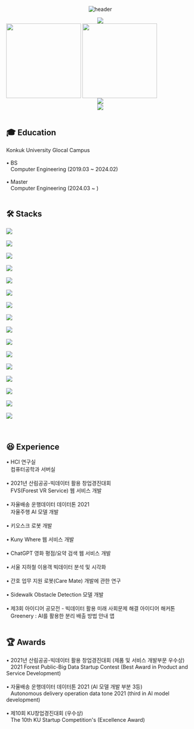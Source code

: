 <!-- 인사 -->
<div align = "center">

![header](https://capsule-render.vercel.app/api?type=rounded&color=0:43cea2,100:185a9d&fontColor=f7f5f5&text=Welcome%20to%20Taehyun's%20GitHub%20👋&animation=twinkling&fontSize=40&fontAlignY=50&fontAlign=50&height=180)

</div>

<div align = "center">
  <img src="https://hits.seeyoufarm.com/api/count/incr/badge.svg?url=https%3A%2F%2Fgithub.com%2Fthe0807&count_bg=%2379C83D&title_bg=%23555555&icon=github.svg&icon_color=%23E7E7E7&title=visit&edge_flat=false">
</div>

<!-- 상태 카드 -->
<div align = "center" style="display:flex; flex-direction:row;">
  <a>
    <img height=200 align="center" src="https://github-readme-stats-the0807s-projects.vercel.app/api?username=the0807&include_all_commits=true&count_private=true&show_icons=true&hide_border=true&rank_icon=github&custom_title=Git%20Stats&theme=transparent" />
    <img height=200 align="center" src="https://github-readme-stats-the0807s-projects.vercel.app/api/top-langs?username=the0807&layout=compact&langs_count=8&hide_border=true&card_width=320&count_private=true&theme=transparent" />
  </a>
</div>

<div align = "center">
  <a href="mailto:the0807.eom@gmail.com" style="text-decoration: none;">
    <img src="https://img.shields.io/badge/the0807.eom@gmail.com-d14836?logo=Gmail&logoColor=white&link=the0807.eom@gmail.com">
  </a>
</div>

<div align = "center">
  <a href="https://the0807.notion.site/96142016cc1141fa800665d9e152d877?pvs=4" style="text-decoration: none;">
    <img src="https://img.shields.io/badge/Notion-181717?logo=Notion&logoColor=white">
  </a>
</div>
<br>

## 🎓 Education
<div style="display:flex; flex-direction:row;">
  Konkuk University Glocal Campus
</div>
<br>
<div style="display:flex; flex-direction:row;">
  • BS
</div>
<div style="display:flex; flex-direction:row;">
  &nbsp&nbsp Computer Engineering (2019.03 ~ 2024.02)
</div>
<br>
<div style="display:flex; flex-direction:row;">
  • Master
</div>
<div style="display:flex; flex-direction:row;">
  &nbsp&nbsp Computer Engineering (2024.03 ~ )
</div>
<br>

<!-- Stack -->
## 🛠️ Stacks
<div align = "center" style="display:flex; flex-direction:column; align-items:flex-start;">  
  <img src="https://img.shields.io/badge/Python-3776AB?logo=python&logoColor=white">&nbsp
  <img src="https://img.shields.io/badge/C/C++-3776AB?logo=C%2B%2B&logoColor=white"/>&nbsp
  <img src="https://img.shields.io/badge/PyTorch-EE4C2C?logo=PyTorch&logoColor=white">&nbsp
  <img src="https://img.shields.io/badge/Flask-000000?logo=Flask&logoColor=white">&nbsp
  <br>
  <img src="https://img.shields.io/badge/ROS-22314E?logo=ros&logoColor=white">&nbsp
  <img src="https://img.shields.io/badge/Jetson-76B900?logo=nvidia&logoColor=white">&nbsp
  <img src="https://img.shields.io/badge/Raspberry Pi-A22846?logo=Raspberry-Pi&logoColor=white">&nbsp
  <img src="https://img.shields.io/badge/Arduino-00878F?logo=Arduino&logoColor=white">&nbsp
  <br>
  <img src="https://img.shields.io/badge/ROS2-22314E?logo=ros&logoColor=white">&nbsp
  <img src="https://img.shields.io/badge/Firebase-FFCA28?logo=firebase&logoColor=white">&nbsp
  <img src="https://img.shields.io/badge/MySQL-4479A1?logo=mysql&logoColor=white">&nbsp
  <img src="https://img.shields.io/badge/Vue.js-4FC08D?logo=Vue.js&logoColor=white">&nbsp
  <br>
  <img src="https://img.shields.io/badge/Ubuntu-E95420?logo=Ubuntu&logoColor=white">&nbsp
  <img src="https://img.shields.io/badge/Anaconda-44A833?logo=anaconda&logoColor=white">&nbsp
  <img src="https://img.shields.io/badge/VSCode-007ACC?logo=visual-studio-code&logoColor=white">&nbsp
  <img src="https://img.shields.io/badge/Jupyter-F37626?logo=Jupyter&logoColor=white">&nbsp
</div>
<br>

## 😆 Experience
<div style="display:flex; flex-direction:row;">
  • HCI 연구실
</div>
<div style="display:flex; flex-direction:row;">
  &nbsp&nbsp 컴퓨터공학과 서버실
</div>
<br>

<div style="display:flex; flex-direction:row;">
  • 2021년 산림공공-빅데이터 활용 창업경진대회
</div>
<div style="display:flex; flex-direction:row;">
  &nbsp&nbsp FVS(Forest VR Service) 웹 서비스 개발
</div>
<br>

<div style="display:flex; flex-direction:row;">
  • 자율배송 운행데이터 데이터톤 2021
</div>
<div style="display:flex; flex-direction:row;">
  &nbsp&nbsp 자율주행 AI 모델 개발
</div>
<br>

<div style="display:flex; flex-direction:row;">
  • 키오스크 로봇 개발
</div>
<br>

<div style="display:flex; flex-direction:row;">
  • Kuny Where 웹 서비스 개발
</div>
<br>

<div style="display:flex; flex-direction:row;">
  • ChatGPT 영화 평점/요약 검색 웹 서비스 개발
</div>
<br>

<div style="display:flex; flex-direction:row;">
  • 서울 지하철 이용객 빅데이터 분석 및 시각화
</div>
<br>

<div style="display:flex; flex-direction:row;">
  • 간호 업무 지원 로봇(Care Mate) 개발에 관한 연구
</div>
<br>

<div style="display:flex; flex-direction:row;">
  • Sidewalk Obstacle Detection 모델 개발
</div>
<br>

<div style="display:flex; flex-direction:row;">
  • 제3회 아이디어 공모전 - 빅데이터 활용 미래 사회문제 해결 아이디어 해커톤
</div>
<div style="display:flex; flex-direction:row;">
  &nbsp&nbsp Greenery : AI를 활용한 분리 배출 방법 안내 앱
</div>
<br>

## 🏆 Awards
<div style="display:flex; flex-direction:row;">
  • 2021년 산림공공-빅데이터 활용 창업경진대회 (제품 및 서비스 개발부문 우수상)
</div>
<div style="display:flex; flex-direction:row;">
  &nbsp&nbsp 2021 Forest Public-Big Data Startup Contest (Best Award in Product and Service Development)
</div>
<br>

<div style="display:flex; flex-direction:row;">
  • 자율배송 운행데이터 데이터톤 2021 (AI 모델 개발 부분 3등)
</div>
<div style="display:flex; flex-direction:row;">
  &nbsp&nbsp Autonomous delivery operation data tone 2021 (third in AI model development)
</div>
<br>

<div style="display:flex; flex-direction:row;">
  • 제10회 KU창업경진대회 (우수상)
</div>
<div style="display:flex; flex-direction:row;">
  &nbsp&nbsp The 10th KU Startup Competition's (Excellence Award)
</div>
<br>

<!--
**the0807/the0807** is a ✨ _special_ ✨ repository because its `README.md` (this file) appears on your GitHub profile.

Here are some ideas to get you started:

- 🔭 I’m currently working on ...
- 🌱 I’m currently learning ...
- 👯 I’m looking to collaborate on ...
- 🤔 I’m looking for help with ...
- 💬 Ask me about ...
- 📫 How to reach me: ...
- 😄 Pronouns: ...
- ⚡ Fun fact: ...
-->
